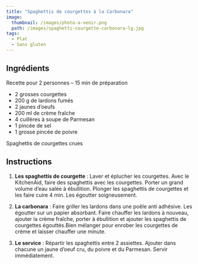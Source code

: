 ```yaml
---
title: "Spaghettis de courgettes à la Carbonara"
image: 
  thumbnail: /images/photo-a-venir.png
  path: /images/spaghetti-courgette-carbonara-lg.jpg
tags:
  - Plat
  - Sans gluten
---
```


## Ingrédients

Recette pour 2 personnes – 15 min de préparation

* 2 grosses courgettes
* 200 g de lardons fumés
* 2 jaunes d’oeufs
* 200 ml de crème fraîche
* 4 cuillères à soupe de Parmesan
* 1 pincée de sel
* 1 grosse pincée de poivre

Spaghettis de courgettes crues

## Instructions

1. **Les spaghettis de courgette** : Laver et éplucher les courgettes. Avec le KitchenAid, faire des spaghettis avec les courgettes. Porter un grand volume d’eau salée à ébullition. Plonger les spaghettis de courgettes et les faire cuire 4 min. Les égoutter soigneusement.

2. **La carbonara** : Faire griller les lardons dans une poêle anti adhésive. Les égoutter sur un papier absorbant. Faire chauffer les lardons à nouveau, ajouter la crème fraîche, porter à ébullition et ajouter les spaghettis de courgettes égouttés.Bien mélanger pour enrober les courgettes de crème et laisser chauffer une minute.

3. **Le service** : Répartir les spaghettis entre 2 assiettes. Ajouter dans chacune un jaune d’oeuf cru, du poivre et du Parmesan. Servir immédiatement.

